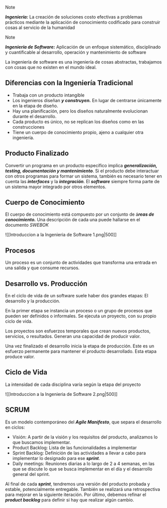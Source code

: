 > [!note]
> ***Ingeniería:*** La creación de soluciones costo efectivas a problemas prácticos mediante la aplicación de conocimiento codificado para construir cosas al servicio de la humanidad

> [!note]
> ***Ingeniería de Software:*** Aplicación de un enfoque sistemático, disciplinado y cuantificable al desarrollo, operación y mantenimiento de software

La ingeniería de software es una ingeniería de cosas abstractas, trabajamos con cosas que no existen en el mundo ideal.

## Diferencias con la Ingeniería Tradicional

- Trabaja con un producto intangible
- Los ingenieros diseñan ***y construyen.*** En lugar de centrarse únicamente en la etapa de diseño.
- Hay una planificación, pero los diseños naturalmente evolucionan durante el desarrollo.
- Cada producto es único, no se replican los diseños como en las construcciones
- Tiene un cuerpo de conocimiento propio, ajeno a cualquier otra ingeniería.

## Producto Finalizado

Convertir un programa en un producto específico implica ***generalización, testing, documentación y mantenimiento***. Si el producto debe interactuar con otros programas para formar un sistema, también es necesario tener en cuenta las ***interfaces*** y la ***integración***. El ***software*** siempre forma parte de un sistema mayor integrado por otros elementos.

## Cuerpo de Conocimiento

El cuerpo de conocimiento está compuesto por un conjunto de á***reas de conocimiento.*** Una descripción de cada una puede hallarse en el documento *SWEBOK*

![[Introduccion a la Ingenieria de Software 1.png|500]]

## Procesos

Un proceso es un conjunto de actividades que transforma una entrada en una salida y que consume recursos.

## Desarrollo vs. Producción

En el ciclo de vida de un software suele haber dos grandes etapas: El desarrollo y la producción.

En la primer etapa se instancia un proceso o un grupo de procesos que pueden ser definidos o informales. Se ejecuta un proyecto, con su propio ciclo de vida.

Los proyectos son esfuerzos temporales que crean nuevos productos, servicios, o resultados. Generan una capacidad de producir valor.

Una vez finalizado el desarrollo inicia la etapa de producción. Este es un esfuerzo permanente para mantener el producto desarrollado. Esta etapa produce valor.

## Ciclo de Vida

La intensidad de cada disciplina varía según la etapa del proyecto

![[Introduccion a la Ingenieria de Software 2.png|500]]

## SCRUM

Es un modelo contemporáneo del ***Agile Manifesto***, que separa el desarrollo en ciclos:

- Visión: A partir de la visión y los requisitos del producto, analizamos lo que buscamos implementar.
- Product Backlog: Lista de las funcionalidades a implementar
- Sprint Backlog: Definición de las actividades a llevar a cabo para implementar lo designado para ese ***sprint***.
- Daily meetings: Reuniones diarias a lo largo de 2 a 4 semanas, en las que se discute lo que se busca implementar en el día y el desarrollo general del sprint.

Al final de cada ***sprint***, tendremos una versión del producto probada y estable, potencialmente entregable. También se realizará una retrospectiva para mejorar en la siguiente iteración. Por último, debemos refinar el ***product backlog*** para definir si hay que realizar algún cambio.
